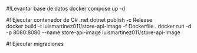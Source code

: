 ﻿#!Levantar base de datos
docker compose up -d

#! Ejecutar contenedor de C# .net
dotnet publish -c Release   
docker build -t luismartinez011/store-api-image -f Dockerfile . 
docker run -d -p 8080:8080 --name store-api-image luismartinez011/store-api-image

#! Ejecutar migraciones